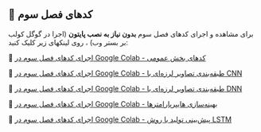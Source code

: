 ## 📌 کدهای فصل سوم

برای مشاهده و اجرای کدهای فصل سوم **بدون نیاز به نصب پایتون** (اجرا در گوگل کولب بر بستر وب) ، روی لینکهای زیر کلیک کنید:

🔗 [اجرای کدهای فصل سوم در Google Colab - کدهای بخش عمومی](https://colab.research.google.com/github/ML-OilGas/Book/blob/main/فصل3/Chapter3_General.ipynb)

🔗 [اجرای کدهای فصل سوم در Google Colab - طبقه‌بندی تصاویر لرزه‌ای با CNN](https://colab.research.google.com/github/ML-OilGas/Book/blob/main/فصل3/Chapter3_CoLab_SeismicImageClassificationCNN.ipynb)

🔗 [اجرای کدهای فصل سوم در Google Colab - طبقه‌بندی تصاویر لرزه‌ای با DNN](https://colab.research.google.com/github/ML-OilGas/Book/blob/main/فصل3/Chapter3_CoLab_SeismicImageClassificationDNN.ipynb)

🔗 [اجرای کدهای فصل سوم در Google Colab - بهینه‌سازی هایپرپارامترها](https://colab.research.google.com/github/ML-OilGas/Book/blob/main/فصل3/Chapter3_CoLab_HyperparameterOptimization.ipynb)

🔗 [اجرای کدهای فصل سوم در Google Colab - پیش‌بینی تولید با روش LSTM](https://colab.research.google.com/github/ML-OilGas/Book/blob/main/فصل3/Chapter3_CoLab_OilProductionLSTM.ipynb)



